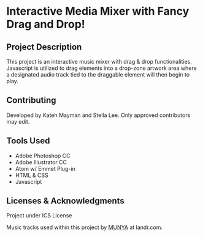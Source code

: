 <h1>Interactive Media Mixer with Fancy Drag and Drop!</h1>

<h2>Project Description</h2>
<p>This project is an interactive music mixer with drag & drop functionalities. Javascript is utilized to drag elements into a drop-zone artwork area where a designated audio track tied to the draggable element will then begin to play.</p>

<h2>Contributing</h2>
<p>Developed by Kateh Mayman and Stella Lee. Only approved contributors may edit.</p>

<h2>Tools Used</h2>
<ul>
  <li>Adobe Photoshop CC</li>
  <li>Adobe Illustrator CC</li>
  <li>Atom w/ Emmet Plug-in</li>
  <li>HTML & CSS</li>
  <li>Javascript</li>
</ul>

<h2>Licenses & Acknowledgments</h2>
<p>Project under ICS License</p>
<p>Music tracks used within this project by <a href="https://samples.landr.com/samples/packs/strawberries/">MUNYA</a> at landr.com.</p>
